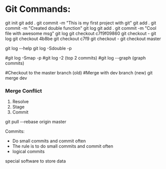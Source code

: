 # Git Commands:

git init
git add .
git commit -m "This is my first project with git"
git add .
git commit -m "Created double function"
git log
git add .
git commit -m "Cool file with awesome msg"
git log
git checkout c7f9f09860
git checkout -
git log
git checkout 4b8be
git checkout c7f9
git checkout -
git checkout master

git log --help
git log -Sdouble -p


#git log -Smap -p
#git log -2 (top 2 commits)
#git log --graph (graph commits)

#Checkout to the master branch (old)
#Merge with dev branch (new) git merge dev

### Merge Conflict
 1. Resolve
 2. Stage
 3. Commit


 git pull --rebase origin master


Commits:
- Do small commits and commit often 
- The rule is to do small commits and commit often
- logical commits


 special software to store data

 
 